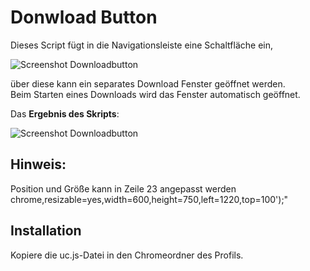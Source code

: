 # Donwload Button
Dieses Script fügt in die Navigationsleiste eine Schaltfläche ein,    
    
![Screenshot Downloadbutton](https://github.com/Endor8/userChrome.js/raw/master/downloadbutton/scr_arrow.png)
    
über diese kann ein separates Download Fenster geöffnet werden.     
Beim Starten eines Downloads wird das Fenster automatisch geöffnet.    
      
Das **Ergebnis des Skripts**:

![Screenshot Downloadbutton](https://github.com/Endor8/userChrome.js/raw/master/downloadbutton/scr_downloadbutton.png)

## Hinweis:    
Position und Größe kann in Zeile 23 angepasst werden    
chrome,resizable=yes,width=600,height=750,left=1220,top=100');"
     
## Installation
Kopiere die uc.js-Datei in den Chromeordner des Profils.
